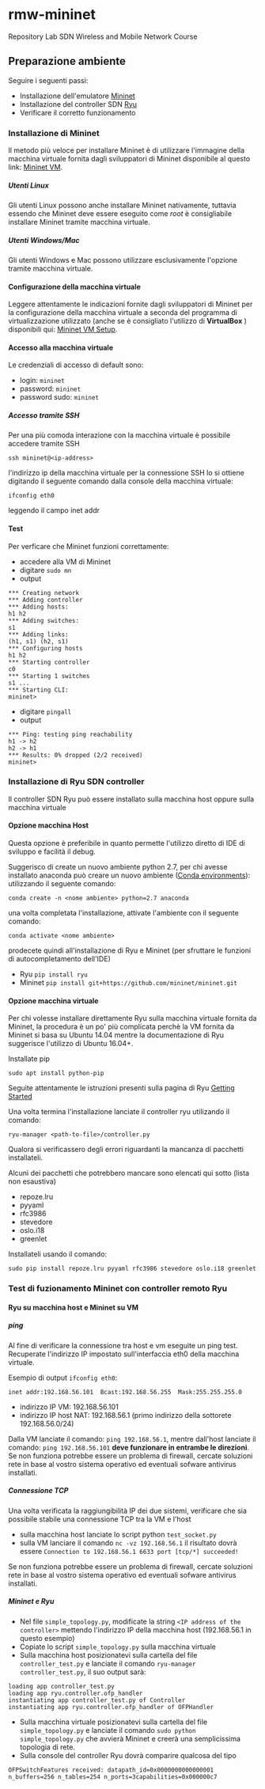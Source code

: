 # rmw-mininet
Repository Lab SDN Wireless and Mobile Network Course


## Preparazione ambiente
Seguire i seguenti passi:
- Installazione dell'emulatore [Mininet](http://mininet.org) 
- Installazione del controller SDN [Ryu](https://osrg.github.io/ryu/)
- Verificare il corretto funzionamento

### Installazione di Mininet
Il metodo più veloce per installare Mininet  è di utilizzare l'immagine della macchina virtuale fornita 
dagli sviluppatori di Mininet disponibile al questo link: 
[Mininet VM](https://github.com/mininet/mininet/wiki/Mininet-VM-Images). 

##### Utenti Linux
Gli utenti Linux possono anche installare Mininet nativamente, tuttavia essendo che Mininet 
deve essere eseguito come *root* è consigliabile installare Mininet tramite macchina virtuale.

##### Utenti Windows/Mac
Gli utenti Windows e Mac possono utilizzare esclusivamente l'opzione tramite macchina virtuale.

#### Configurazione della macchina virtuale
Leggere attentamente le indicazioni fornite dagli sviluppatori di Mininet 
per la configurazione della macchina virtuale a seconda del programma di virtualizzazione utilizzato 
(anche se è consigliato l'utilizzo di **VirtualBox** ) disponibili qui: [Mininet VM Setup](http://mininet.org/vm-setup-notes/).


#### Accesso alla macchina virtuale
Le credenziali di accesso di default sono:
- login: `mininet`
- password: `mininet`
- password sudo: `mininet`

##### Accesso tramite SSH
Per una più comoda interazione con la macchina virtuale è possibile accedere tramite SSH
```
ssh mininet@<ip-address>
```
l'indirizzo ip della macchina virtuale per la connessione SSH lo si ottiene digitando 
il seguente comando dalla console della macchina virtuale:
```
ifconfig eth0
```
leggendo il campo inet addr

#### Test
Per verficare che Mininet funzioni correttamente:
- accedere alla VM di Mininet
- digitare `sudo mn` 
- output
```
*** Creating network
*** Adding controller
*** Adding hosts:
h1 h2
*** Adding switches:
s1
*** Adding links:
(h1, s1) (h2, s1)
*** Configuring hosts
h1 h2
*** Starting controller
c0
*** Starting 1 switches
s1 ...
*** Starting CLI:
mininet>  
```
- digitare `pingall`
- output
```
*** Ping: testing ping reachability
h1 -> h2
h2 -> h1
*** Results: 0% dropped (2/2 received)
mininet>  
```
### Installazione di Ryu SDN controller
Il controller SDN Ryu può essere installato sulla macchina host oppure sulla macchina virtuale


#### Opzione macchina Host
Questa opzione è preferibile in quanto permette l'utilizzo diretto di IDE di sviluppo e facilità il debug.

Suggerisco di create un nuovo ambiente python 2.7, per chi avesse installato anaconda 
può creare un nuovo ambiente ([Conda environments](https://docs.conda.io/projects/conda/en/latest/user-guide/tasks/manage-environments.html)):
 utilizzando il seguente comando:

```conda create -n <nome ambiente> python=2.7 anaconda```

una volta completata l'installazione, attivate l'ambiente con il seguente comando:

```conda activate <nome ambiente>```

prodecete quindi all'installazione di Ryu e Mininet (per sfruttare le funzioni di autocompletamento dell'IDE)
- Ryu `pip install ryu`
- Mininet `pip install git+https://github.com/mininet/mininet.git `


#### Opzione macchina virtuale
Per chi volesse installare direttamente Ryu sulla macchina virtuale fornita da Mininet, 
la procedura è un po' più complicata perchè la VM fornita da Mininet si basa su Ubuntu 14.04 
mentre la documentazione di Ryu suggerisce l'utilizzo di Ubuntu 16.04+.

Installate pip

```sudo apt install python-pip```

Seguite attentamente le istruzioni presenti sulla pagina di Ryu [Getting Started](https://ryu.readthedocs.io/en/latest/getting_started.html)

Una volta termina l'installazione lanciate il controller ryu utilizando il comando:

```ryu-manager <path-to-file>/controller.py```

Qualora si verificassero degli errori riguardanti la mancanza di pacchetti installateli.

Alcuni dei pacchetti che potrebbero mancare sono elencati qui sotto (lista non esaustiva)
- repoze.lru 
- pyyaml
- rfc3986 
- stevedore 
- oslo.i18 
- greenlet

Installateli usando il comando:

```sudo pip install repoze.lru pyyaml rfc3986 stevedore oslo.i18 greenlet```


### Test di fuzionamento Mininet con controller remoto Ryu

#### Ryu su macchina host e Mininet su VM

##### ping
Al fine di verificare la connessione tra host e vm eseguite un ping test. Recuperate l'indirizzo IP impostato sull'interfaccia eth0 della macchina virtuale.

Esempio di output  `ifconfig eth0`:

```inet addr:192.168.56.101  Bcast:192.168.56.255  Mask:255.255.255.0```

- indirizzo IP VM: 192.168.56.101
- indirizzo IP host NAT: 192.168.56.1 (primo indirizzo della sottorete 192.168.56.0/24)

Dalla VM lanciate il comando: `ping 192.168.56.1`, mentre dall'host lanciate il comando: `ping 192.168.56.101`
**deve funzionare in entrambe le direzioni**. Se non funziona potrebbe essere un problema di firewall, 
cercate soluzioni rete in base al vostro sistema operativo ed eventuali sofware antivirus installati.

##### Connessione TCP

Una volta verificata la raggiungibilità IP dei due sistemi, verificare che sia possibile stabile una connessione 
TCP tra la VM e l'host 

- sulla macchina host lanciate lo script python `test_socket.py`
- sulla VM lanciare il comando `nc -vz 192.168.56.1` il risultato dovrà essere 
`Connection to 192.168.56.1 6633 port [tcp/*] succeeded!` 

Se non funziona potrebbe essere un problema di firewall, cercate soluzioni rete in base al vostro sistema operativo ed eventuali sofware antivirus installati.


##### Mininet e Ryu
- Nel file `simple_topology.py`, modificate la string `<IP address of the controller>` mettendo l'indirizzo IP della macchina host (192.168.56.1 in questo esempio)
- Copiate lo script `simple_topology.py` sulla macchina virtuale
- Sulla macchina host posizionatevi sulla cartella del file `controller_test.py` e lanciate il comando `ryu-manager controller_test.py`, il suo output sarà:
```
loading app controller_test.py
loading app ryu.controller.ofp_handler
instantiating app controller_test.py of Controller
instantiating app ryu.controller.ofp_handler of OFPHandler
```

- Sulla macchina virtuale posizionatevi sulla cartella del file `simple_topology.py` e lanciate il comando `sudo python simple_topology.py`
 che avvierà Mininet e creerà una semplicissima topologia di rete.
- Sulla console del controller Ryu dovrà comparire qualcosa del tipo

```
OFPSwitchFeatures received: datapath_id=0x0000000000000001 n_buffers=256 n_tables=254 n_ports=3capabilities=0x000000c7
```  
